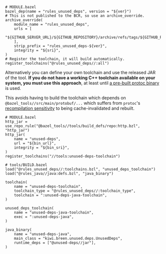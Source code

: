 
```
# MODULE.bazel
bazel_dep(name = "rules_unused_deps", version = "${ver}")
# This is not published to the BCR, so use an archive_override.
archive_override(
    module_name = "rules_unused_deps",
    urls = [
        "${GITHUB_SERVER_URL}/${GITHUB_REPOSITORY}/archive/refs/tags/${GITHUB_REF_NAME}.tar.gz",
    ],
    strip_prefix = "rules_unused_deps-${ver}",
    integrity = "${sri}",
)
# Register the toolchain, it will build automatically. 
register_toolchains("@rules_unused_deps//:all")
```

Alternatively you can define your own toolchain and use the released JAR of the
tool. **If you do not have a working C++ toolchain available on your system,
you must use this approach**, at least until [a pre-built protoc binary](https://github.com/protocolbuffers/protobuf/issues/19558)
is used.

This avoids having to build the toolchain which depends on `@bazel_tools//src/main/protobuf/...`
which suffers from `protoc`'s [recompilation sensitivity](https://github.com/bazelbuild/bazel/issues/7095)
to being cache-invalidated and rebuilt. 

```
# MODULE.bazel
http_jar = use_repo_rule("@bazel_tools//tools/build_defs/repo:http.bzl", "http_jar")
http_jar(
    name = "unused-deps",
    url = "${bin_url}", 
    integrity = "${bin_sri}",
)
register_toolchains("//tools:unused-deps-toolchain")
```
```
# tools/BUILD.bazel
load("@rules_unused_deps//:toolchains.bzl", "unused_deps_toolchain")
load("@rules_java//java:defs.bzl", "java_binary")

toolchain(
    name = "unused-deps-toolchain",
    toolchain_type = "@rules_unused_deps//:toolchain_type",
    toolchain = ":unused-deps-java-toolchain",
)

unused_deps_toolchain(
    name = "unused-deps-java-toolchain",
    exec = ":unused-deps-java",
)

java_binary(
    name = "unused-deps-java",
    main_class = "kiwi.breen.unused.deps.UnusedDeps",
    runtime_deps = ["@unused-deps//jar"],
)
```